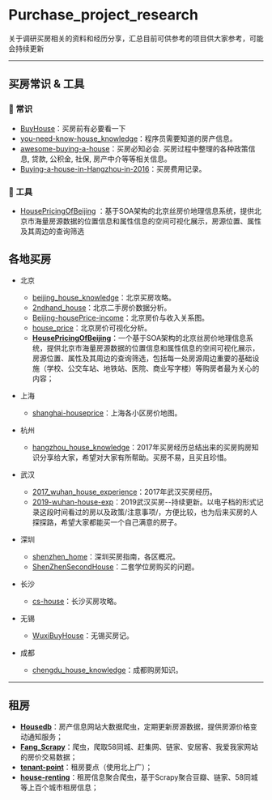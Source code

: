 # Purchase_project_research
关于调研买房相关的资料和经历分享，汇总目前可供参考的项目供大家参考，可能会持续更新

----------
## 买房常识 & 工具
### 📖 常识
- [BuyHouse](https://github.com/lidapang/BuyHouse)：买房前有必要看一下
- [you-need-know-house_knowledge](https://github.com/fairyly/you-need-know-house_knowledge)：程序员需要知道的房产信息。
- [awesome-buying-a-house](https://github.com/hhstore/awesome-buying-a-house)：买房必知必会. 买房过程中整理的各种政策信息, 贷款, 公积金, 社保, 房产中介等等相关信息。
- [Buying-a-house-in-Hangzhou-in-2016](https://github.com/chahuilin/Buying-a-house-in-Hangzhou-in-2016)：买房费用记录。
### 🔧 工具
- [HousePricingOfBeijing](https://github.com/hetianle/HousePricingOfBeijing) ：基于SOA架构的北京丝房价地理信息系统，提供北京市海量房源数据的位置信息和属性信息的空间可视化展示，房源位置、属性及其周边的查询筛选


## 各地买房
- 北京
	+ [beijing_house_knowledge](https://github.com/facert/beijing_house_knowledge)：北京买房攻略。
	+ [2ndhand_house](https://github.com/pingao777/2ndhand_house)：北京二手房价数据分析。
	+ [Beijing-housePrice-income](https://github.com/siseventeen/Beijing-housePrice-income)：北京房价与收入关系图。
	+ [house_price](https://github.com/liangkw16/house_price)：北京房价可视化分析。
	+ **[HousePricingOfBeijing](https://github.com/hetianle/HousePricingOfBeijing)**：一个基于SOA架构的北京丝房价地理信息系统，提供北京市海量房源数据的位置信息和属性信息的空间可视化展示，房源位置、属性及其周边的查询筛选，包括每一处房源周边重要的基础设施（学校、公交车站、地铁站、医院、商业写字楼）等购房者最为关心的内容；

- 上海
	+ [shanghai-houseprice](https://github.com/springga/shanghai-houseprice)：上海各小区房价地图。
- 杭州	
	+ [hangzhou_house_knowledge](https://github.com/houshanren/hangzhou_house_knowledge)：2017年买房经历总结出来的买房购房知识分享给大家，希望对大家有所帮助。买房不易，且买且珍惜。
- 武汉
	+ [2017_wuhan_house_experience](https://github.com/itbirds/2017_wuhan_house_experience)：2017年武汉买房经历。
	+ [2019-wuhan-house-exp](https://github.com/jugetaozi/2019-wuhan-house-exp)：2019武汉买房--持续更新。以电子档的形式记录这段时间看过的房以及政策/注意事项/，方便比较，也为后来买房的人探探路，希望大家都能买一个自己满意的房子。
- 深圳
	+ [shenzhen_home](https://github.com/CodePeasant/shenzhen_home)：深圳买房指南，各区概况。
	+ [ShenZhenSecondHouse](https://github.com/xiaopengs/ShenZhenSecondHouse)：二套学位房购买的问题。
- 长沙
	+ [cs-house](https://github.com/eeve/cs-house)：长沙买房攻略。
- 无锡
	+ [WuxiBuyHouse](https://github.com/Emrys5/WuxiBuyHouse)：无锡买房记。
- 成都
	+ [chengdu_house_knowledge](https://github.com/careteenL/chengdu_house_knowledge)：成都购房知识。
  
  
  
----------
## 租房

- **[Housedb](https://github.com/dee1024/housedb)**：房产信息网站大数据爬虫，定期更新房源数据，提供房源价格变动通知服务；
- **[Fang_Scrapy](https://github.com/lihansunbai/Fang_Scrapy)**：爬虫，爬取58同城、赶集网、链家、安居客、我爱我家网站的房价交易数据；
- **[tenant-point](https://github.com/soulteary/tenant-point)**：租房要点（使用北上广）；
- **[house-renting](https://github.com/kezhenxu94/house-renting)**：租房信息聚合爬虫，基于Scrapy聚合豆瓣、链家、58同城等上百个城市租房信息；
